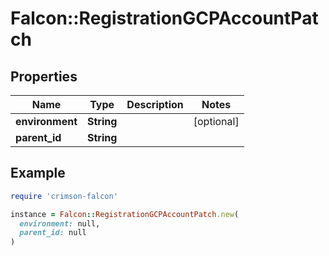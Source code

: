 # Falcon::RegistrationGCPAccountPatch

## Properties

| Name | Type | Description | Notes |
| ---- | ---- | ----------- | ----- |
| **environment** | **String** |  | [optional] |
| **parent_id** | **String** |  |  |

## Example

```ruby
require 'crimson-falcon'

instance = Falcon::RegistrationGCPAccountPatch.new(
  environment: null,
  parent_id: null
)
```

